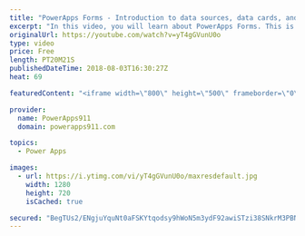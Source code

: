 ```yaml
---
title: "PowerApps Forms - Introduction to data sources, data cards, and layout"
excerpt: "In this video, you will learn about PowerApps Forms. This is the first of a multi-part series meant to help you learn all about this critical piece of PowerApps.   Topics covered in this video include: * Adding a data source * design controls for a form * data cards * connecting to a gallery  If you"
originalUrl: https://youtube.com/watch?v=yT4gGVunU0o
type: video
price: Free
length: PT20M21S
publishedDateTime: 2018-08-03T16:30:27Z
heat: 69

featuredContent: "<iframe width=\"800\" height=\"500\" frameborder=\"0\" src=\"https://www.youtube.com/embed/yT4gGVunU0o\" allow=\"accelerometer; autoplay; encrypted-media; gyroscope; picture-in-picture\" allowfullscreen></iframe>"

provider:
  name: PowerApps911
  domain: powerapps911.com

topics:
  - Power Apps

images:
  - url: https://i.ytimg.com/vi/yT4gGVunU0o/maxresdefault.jpg
    width: 1280
    height: 720
    isCached: true

secured: "BegTUs2/ENgjuYquNt0aFSKYtqodsy9hWoN5m3ydF92awiSTzi38SNkrM3PBN3sB6900R2qvw0wVHmoFpPui9oZoTf/Y2RiOd/hzXmOjy0OM8IPBAhuqFhjnOXElL8yPdKnAx0acstn2SfQmPMIZ70l0qa3rxzR1wjmsejQSFDTVN84F0BO85hkTAZxjodGsy1PudUlk+Rq1XeMTPvCyXuGRIOUxFCyt+4bkDGorz9kd8MNeLsUxROw6KY2KVUTKDHvhaDGrjCxREmjna+DEOLKP7N+nOooBJMTvePxfNJd7TnH8DUcesfkJPaIeVUNUENB3RiuzEXJQthPjXjVoTljkA7/7zFqpcOMz8Ed2RF1bj4OqmSSiysYP+2tC6+Hb9N8r+2BsCAoHBVMyEL+tmxdd0j5U35y7I+iNGwfFmaaYf3KaLRSo2Qe5tKqH0l0R;Ansdy6koW5vI9f7CQinlhg=="
---
```


